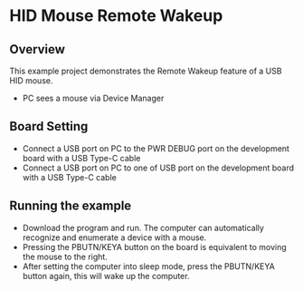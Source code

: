 # HID Mouse Remote Wakeup

## Overview

This example project demonstrates the Remote Wakeup feature of a USB HID mouse.

- PC sees a mouse via Device Manager

## Board Setting

- Connect a USB port on PC to the PWR DEBUG port on the development board with a USB Type-C cable
- Connect a USB port on PC to one of USB port on the development board with a USB Type-C cable

## Running the example

- Download the program and run. The computer can automatically recognize and enumerate a device with a mouse.
- Pressing the PBUTN/KEYA button on the board is equivalent to moving the mouse to the right.
- After setting the computer into sleep mode, press the PBUTN/KEYA button again, this will wake up the computer.

